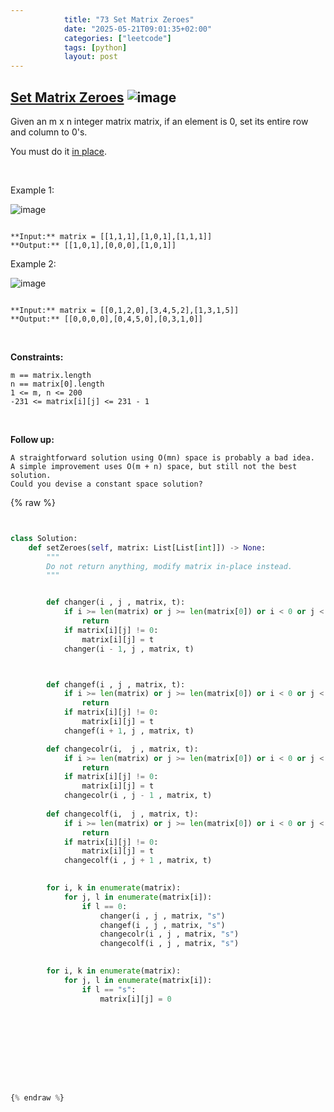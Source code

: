 ```yaml
---
            title: "73 Set Matrix Zeroes"
            date: "2025-05-21T09:01:35+02:00"
            categories: ["leetcode"]
            tags: [python]
            layout: post
---
```

            
## [Set Matrix Zeroes](https://leetcode.com/problems/set-matrix-zeroes) ![image](https://img.shields.io/badge/Difficulty-Medium-orange)

Given an m x n integer matrix matrix, if an element is 0, set its entire row and column to 0's.

You must do it [in place](https://en.wikipedia.org/wiki/In-place_algorithm).

 

Example 1:

![image](https://assets.leetcode.com/uploads/2020/08/17/mat1.jpg)
```

**Input:** matrix = [[1,1,1],[1,0,1],[1,1,1]]
**Output:** [[1,0,1],[0,0,0],[1,0,1]]

```

Example 2:

![image](https://assets.leetcode.com/uploads/2020/08/17/mat2.jpg)
```

**Input:** matrix = [[0,1,2,0],[3,4,5,2],[1,3,1,5]]
**Output:** [[0,0,0,0],[0,4,5,0],[0,3,1,0]]

```

 

**Constraints:**

	m == matrix.length
	n == matrix[0].length
	1 <= m, n <= 200
	-231 <= matrix[i][j] <= 231 - 1

 

**Follow up:**

	A straightforward solution using O(mn) space is probably a bad idea.
	A simple improvement uses O(m + n) space, but still not the best solution.
	Could you devise a constant space solution?

{% raw %}


```python


class Solution:
    def setZeroes(self, matrix: List[List[int]]) -> None:
        """
        Do not return anything, modify matrix in-place instead.
        """


        def changer(i , j , matrix, t):
            if i >= len(matrix) or j >= len(matrix[0]) or i < 0 or j < 0 :
                return 
            if matrix[i][j] != 0:
                matrix[i][j] = t
            changer(i - 1, j , matrix, t)



        def changef(i , j , matrix, t):
            if i >= len(matrix) or j >= len(matrix[0]) or i < 0 or j < 0 :
                return 
            if matrix[i][j] != 0:
                matrix[i][j] = t
            changef(i + 1, j , matrix, t)

        def changecolr(i,  j , matrix, t):
            if i >= len(matrix) or j >= len(matrix[0]) or i < 0 or j < 0 :
                return
            if matrix[i][j] != 0:
                matrix[i][j] = t
            changecolr(i , j - 1 , matrix, t)
        
        def changecolf(i,  j , matrix, t):
            if i >= len(matrix) or j >= len(matrix[0]) or i < 0 or j < 0 :
                return
            if matrix[i][j] != 0:
                matrix[i][j] = t
            changecolf(i , j + 1 , matrix, t)

        
        for i, k in enumerate(matrix):
            for j, l in enumerate(matrix[i]):
                if l == 0:
                    changer(i , j , matrix, "s")
                    changef(i , j , matrix, "s")
                    changecolr(i , j , matrix, "s")
                    changecolf(i , j , matrix, "s")
                    

        for i, k in enumerate(matrix):
            for j, l in enumerate(matrix[i]):
                if l == "s":
                    matrix[i][j] = 0
                    


            

        

        


{% endraw %}
